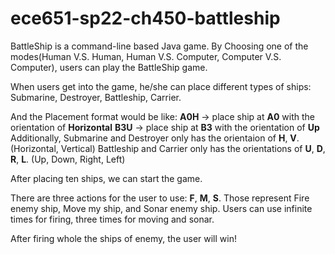 # ece651-sp22-ch450-battleship

BattleShip is a command-line based Java game.
By Choosing one of the modes(Human V.S. Human, Human V.S. Computer, Computer V.S. Computer), users can play the BattleShip game.

When users get into the game, he/she can place different types of ships: Submarine, Destroyer, Battleship, Carrier.

And the Placement format would be like: **A0H** -> place ship at **A0** with the orientation of **Horizontal**
                                        **B3U** -> place ship at **B3** with the orientation of **Up**
Additionally, Submarine and Destroyer only has the orientaion of **H**, **V**. (Horizontal, Vertical)
Battleship and Carrier only has the orientations of **U**, **D**, **R**, **L**. (Up, Down, Right, Left)

After placing ten ships, we can start the game.

There are three actions for the user to use: **F**, **M**, **S**. Those represent Fire enemy ship, Move my ship, and Sonar enemy ship.
Users can use infinite times for firing, three times for moving and sonar.

After firing whole the ships of enemy, the user will win!

